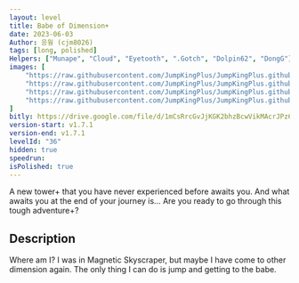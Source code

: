 ```yaml
---
layout: level
title: Babe of Dimension+
date: 2023-06-03
Author: 응웡 (cjm8026)
tags: [long, polished]
Helpers: ["Munape", "Cloud", "Eyetooth", ".Gotch", "Dolpin62", "DongG"]
images: [
    "https://raw.githubusercontent.com/JumpKingPlus/JumpKingPlus.github.io/www/images/workshop/levels/ws36-banner.png",
    "https://raw.githubusercontent.com/JumpKingPlus/JumpKingPlus.github.io/www/images/workshop/levels/ws36-2.png",
    "https://raw.githubusercontent.com/JumpKingPlus/JumpKingPlus.github.io/www/images/workshop/levels/ws36-3.png",
    "https://raw.githubusercontent.com/JumpKingPlus/JumpKingPlus.github.io/www/images/workshop/levels/ws36-4.png"
]
bitly: https://drive.google.com/file/d/1mCsRrcGvJjKGK2bhzBcwVikMAcrJPz6u/view?usp=sharing
version-start: v1.7.1
version-end: v1.7.1
levelId: "36"
hidden: true
speedrun:
isPolished: true
---
```


A new tower+ that you have never experienced before awaits you. And what awaits you at the end of your journey is… Are you ready to go through this tough adventure+?

<!-- more -->

<div id="description">
    <h2>Description</h2>
    <p>Where am I? I was in Magnetic Skyscraper, but maybe I have come to other dimension again. The only thing I can do is jump and getting to the babe.</p>
</div>